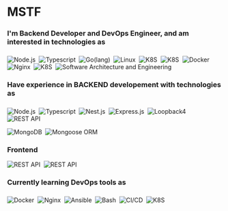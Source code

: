# MSTF


### I'm Backend Developer and DevOps Engineer, and am interested in technologies as <h5 align="">
 ![Node.js](https://img.shields.io/badge/-Node.js-05122A?style=flat&logo=node.js)&nbsp; 
 ![Typescript](https://img.shields.io/badge/-Typescript-05122A?style=flat&logo=typescript)&nbsp; 
 ![Go(lang)](https://img.shields.io/badge/-Go-05122A?style=flat&logo=go)&nbsp;
 ![Linux](https://img.shields.io/badge/-Linux-05122A?style=flat&logo=linux)&nbsp; 
 ![K8S](https://img.shields.io/badge/-Gitlab-05122A?style=flat&logo=gitlab)&nbsp; 
 ![K8S](https://img.shields.io/badge/-DevOps-05122A?style=flat&logo=ubuntu)&nbsp;
 ![Docker](https://img.shields.io/badge/-Docker-05122A?style=flat&logo=docker)&nbsp; 
 ![Nginx](https://img.shields.io/badge/-Nginx-05122A?style=flat&logo=nginx)&nbsp;
 ![K8S](https://img.shields.io/badge/-Kubernetes-05122A?style=flat&logo=kubernetes)&nbsp; 
 ![Software Architecture and Engineering](https://img.shields.io/badge/-Software_Architecture_and_Engineering-05122A?style=flat&logo=debian)&nbsp;</h5> 
 
### Have experience in BACKEND developement with technologies as <h5 align="">
 ![Node.js](https://img.shields.io/badge/-Node.js-05122A?style=flat&logo=node.js)&nbsp; 
 ![Typescript](https://img.shields.io/badge/-Typescript-05122A?style=flat&logo=typescript)&nbsp; 
 ![Nest.js](https://img.shields.io/badge/-Nest.js-05122A?style=flat&logo=nestjs)&nbsp; 
 ![Express.js](https://img.shields.io/badge/-Expressjs-05122A?style=flat&logo=express)&nbsp; 
 ![Loopback4](https://img.shields.io/badge/-Loopback%204-05122A?style=flat&logo=loopback)&nbsp; 
 ![REST API](https://img.shields.io/badge/-REST_API-05122A?style=flat&logo=api)&nbsp;

 ![MongoDB](https://img.shields.io/badge/-MongoDB-05122A?style=flat&logo=mongodb)&nbsp; 
 ![Mongoose ORM](https://img.shields.io/badge/-Mongoose_ORM-05122A?style=flat&logo=mongoose)&nbsp; 

 ### Frontend
 ![REST API](https://img.shields.io/badge/-ReactJS-05122A?style=flat&logo=react)&nbsp;
 ![REST API](https://img.shields.io/badge/-Angular%2014+-05122A?style=flat&logo=angular)&nbsp; 
 
 </h5> 

 
### Currently learning DevOps tools as <h5 align="">
 ![Docker](https://img.shields.io/badge/-Docker-05122A?style=flat&logo=docker)&nbsp; 
 ![Nginx](https://img.shields.io/badge/-Nginx-05122A?style=flat&logo=nginx)&nbsp;
 ![Ansible](https://img.shields.io/badge/-Ansible-05122A?style=flat&logo=ansible)&nbsp;
 ![Bash](https://img.shields.io/badge/-Bash-05122A?style=flat&logo=zsh)&nbsp;
 ![CI/CD](https://img.shields.io/badge/-CI/CD-05122A?style=flat&logo=gitlab)&nbsp; 
 ![K8S](https://img.shields.io/badge/-Kubernetes-05122A?style=flat&logo=kubernetes)&nbsp; 
 </h5>
 
